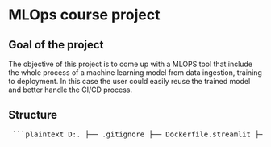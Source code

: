 # MLOps course project

## Goal of the project
The objective of this project is to come up with a MLOPS tool that include the whole process of a machine learning model from data ingestion, training to deployment. In this case the user could easily reuse the trained model and better handle the CI/CD process.  
## Structure

<pre lang="markdown"> ```plaintext D:. ├── .gitignore ├── Dockerfile.streamlit ├── EDA(do not submit this).ipynb ├── pyproject.toml ├── README.md ├── requirements.txt ├── __init__.py ├── checkpoints │ ├── logistic.pkl │ ├── rf.pkl │ └── svm.pkl ├── cli │ └── cli_tool.py ├── dataset │ └── bank.csv ├── project_code │ ├── functions.py │ ├── main.py │ ├── models.py │ ├── __init__.py │ └── __pycache__ │ ├── functions.cpython-311.pyc │ ├── models.cpython-311.pyc │ └── __init__.cpython-311.pyc └── streamlit └── app.py ``` </pre>
